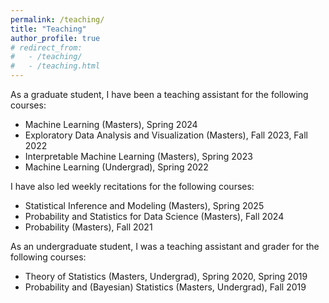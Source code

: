 ```yaml
---
permalink: /teaching/
title: "Teaching"
author_profile: true
# redirect_from: 
#   - /teaching/
#   - /teaching.html
---
```


As a graduate student, I have been a teaching assistant for the following courses:
* Machine Learning (Masters), Spring 2024
* Exploratory Data Analysis and Visualization (Masters), Fall 2023, Fall 2022
* Interpretable Machine Learning (Masters), Spring 2023
* Machine Learning (Undergrad), Spring 2022

I have also led weekly recitations for the following courses:
* Statistical Inference and Modeling (Masters), Spring 2025
* Probability and Statistics for Data Science (Masters), Fall 2024
* Probability (Masters), Fall 2021

As an undergraduate student, I was a teaching assistant and grader for the following courses:
* Theory of Statistics (Masters, Undergrad), Spring 2020, Spring 2019
* Probability and (Bayesian) Statistics (Masters, Undergrad), Fall 2019
